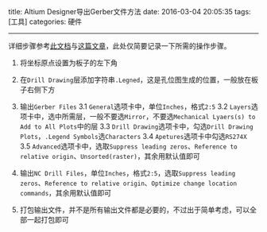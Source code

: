 title: Altium Designer导出Gerber文件方法
date: 2016-03-04 20:05:35
tags: [工具]
categories: 硬件

---

详细步骤参考[此文档](http://d1.amobbs.com/bbs_upload782111/files_27/ourdev_540478.pdf)与[这篇文章](http://pcbask.maihui.net/?/article/18)，此处仅简要记录一下所需的操作步骤。

<!--more-->

1. 将坐标原点设置为板子的左下角

2. 在`Drill Drawing`层添加字符串`.Legned`，这是孔位图生成的位置，一般放在板子右侧下方

3. 输出`Gerber Files`
3.1 `General`选项卡中，单位`Inches`，格式`2:5`
3.2 `Layers`选项卡中，选中所需层，一般不要选`Mirror`，不要选`Mechanical Lyaers(s) to Add to All Plots`中的层
3.3 `Drill Drawing`选项卡中，勾选`Drill Drawing Plots`，`.Legend Symbols`选`Characters`
3.4 `Apetures`选项卡中勾选`RS274X`
3.5 `Advanced`选项卡中，选取`Suppress leading zeros`、`Reference to relative origin`、`Unsorted(raster)`，其余用默认值即可

4. 输出`NC Drill Files`，单位`Inches`，格式`2:5`，选取`Suppress leading zeros`、`Reference to relative origin`、`Optimize change location commands`，其余用默认值即可

5. 打包输出文件，并不是所有输出文件都是必要的，不过出于简单考虑，可以全部一起打包即可

